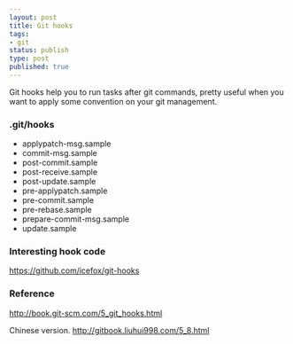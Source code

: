 ```yaml
--- 
layout: post
title: Git hooks
tags: 
- git
status: publish
type: post
published: true
---
```

Git hooks help you to run tasks after git commands, pretty useful when you want to apply some convention on your git management.

### .git/hooks

* applypatch-msg.sample
* commit-msg.sample
* post-commit.sample
* post-receive.sample
* post-update.sample
* pre-applypatch.sample
* pre-commit.sample
* pre-rebase.sample
* prepare-commit-msg.sample
* update.sample

### Interesting hook code
https://github.com/icefox/git-hooks

### Reference
http://book.git-scm.com/5_git_hooks.html

Chinese version.
http://gitbook.liuhui998.com/5_8.html
